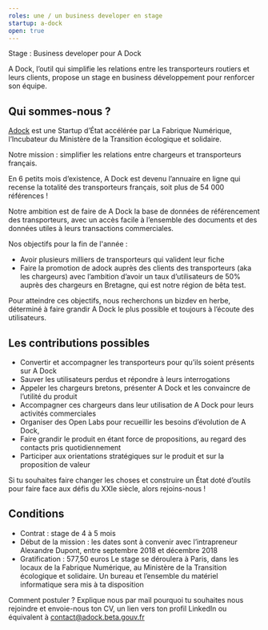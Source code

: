 ```yaml
---
roles: une / un business developer en stage
startup: a-dock
open: true
---
```


Stage : Business developer pour A Dock

<!--more-->

A Dock, l’outil qui simplifie les relations entre les transporteurs routiers et leurs clients, propose un stage en business développement pour renforcer son équipe.

## Qui sommes-nous ?

[Adock](http://adock.beta.gouv.fr) est une Startup d’État accélérée par La Fabrique Numérique, l’Incubateur du Ministère de la Transition écologique et solidaire.

Notre mission : simplifier les relations entre chargeurs et transporteurs français.

En 6 petits mois d’existence, A Dock est devenu l’annuaire en ligne qui recense la totalité des transporteurs français, soit plus de 54 000 références ! 

Notre ambition est de faire de A Dock la base de données de référencement des transporteurs, avec un accès facile à l’ensemble des documents et des données utiles à leurs transactions commerciales. 

Nos objectifs pour la fin de l'année : 
- Avoir plusieurs milliers de transporteurs qui valident leur fiche
- Faire la promotion de adock auprès des clients des transporteurs (aka les chargeurs) avec l’ambition d’avoir un taux d’utilisateurs de 50% auprès des chargeurs en Bretagne, qui est notre région de bêta test.

Pour atteindre ces objectifs, nous recherchons un bizdev en herbe, déterminé à faire grandir A Dock le plus possible et toujours à l’écoute des utilisateurs.
 
 
## Les contributions possibles 

- Convertir et accompagner les transporteurs pour qu’ils soient présents sur A Dock
- Sauver les utilisateurs perdus et répondre à leurs interrogations
- Appeler les chargeurs bretons, présenter A Dock  et les convaincre de l’utilité du produit
- Accompagner ces chargeurs dans leur utilisation de A Dock pour leurs activités commerciales
- Organiser des Open Labs pour recueillir les besoins d’évolution de A Dock,
- Faire grandir le produit en étant force de propositions, au regard des contacts pris quotidiennement
- Participer aux orientations stratégiques sur le produit et sur la proposition de valeur

Si tu souhaites faire changer les choses et construire un État doté d’outils pour faire face aux défis du XXIe siècle, alors rejoins-nous !

## Conditions

- Contrat : stage de 4 à 5 mois
- Début de la mission : les dates sont à convenir avec l’intrapreneur Alexandre Dupont, entre septembre 2018 et décembre 2018
- Gratification : 577,50 euros
Le stage se déroulera à Paris, dans les locaux de la Fabrique Numérique, au Ministère de la Transition écologique et solidaire. Un bureau et l’ensemble du matériel informatique sera mis à ta disposition

Comment postuler ?
Explique nous par mail pourquoi tu souhaites nous rejoindre et envoie-nous ton CV, un lien vers ton profil LinkedIn ou équivalent à contact@adock.beta.gouv.fr
